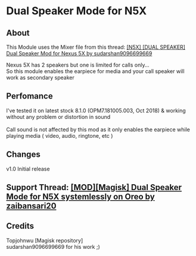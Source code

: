 <h1>Dual Speaker Mode for N5X</h1>

<h2>About</h2>

This Module uses the Mixer file from this thread:
<a href="https://forum.xda-developers.com/nexus-5x/themes-apps/n5x-dual-speaker-mod-nexus-5x-t3481424">[N5X] [DUAL SPEAKER] Dual Speaker Mod for Nexus 5X by sudarshan9096699669</a>

Nexus 5X has 2 speakers but one is limited for calls only...<br>
So this module enables the earpiece for media and your call speaker will work as secondary speaker

<h2>Perfomance</h2>

I've tested it on latest stock 8.1.0 (OPM7.181005.003, Oct 2018) & working without any problem or distortion in sound <br>
<br>
Call sound is not affected by this mod as it only enables the earpiece while playing media ( video, audio, ringtone, etc )

<h2>Changes</h2>

v1.0
Initial release

<h2>Support Thread:
<a href="https://forum.xda-developers.com/nexus-5x/themes-apps/mod-dual-speaker-mode-n5x-systemlessly-t3863187"> [MOD][Magisk] Dual Speaker Mode for N5X systemlessly on Oreo by zaibansari20</a>

<h2>Credits</h2>

 Topjohnwu [Magisk repository]<br>
 sudarshan9096699669 for his work ;)
